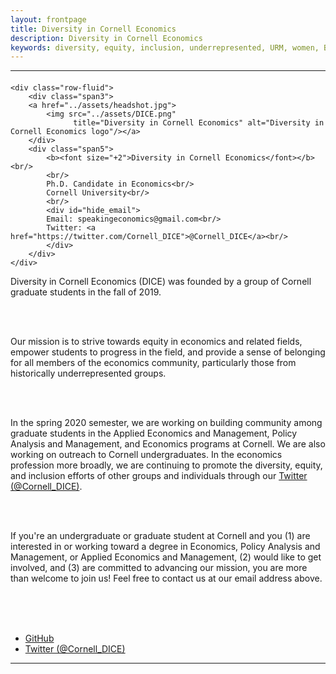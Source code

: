 ```yaml
---
layout: frontpage
title: Diversity in Cornell Economics
description: Diversity in Cornell Economics
keywords: diversity, equity, inclusion, underrepresented, URM, women, BIPOC, LGBTQ+, econ, economics, Cornell
---
```



<!--[curriculum vitae ![CV as pdf]({{ BASE_PATH }}/pages/icons16/pdf-icon.png)]({{ BASE_PATH }}/assets/CV.pdf)<br/>-->


---
<body>


<div class="container-narrow">
  <div class="content">

<div class="row-fluid">
  <div class="span12">
  
  <div class="container">
<h4><a name="contact"></a><!--contact--></h4>

    <div class="row-fluid">
        <div class="span3">
        <a href="../assets/headshot.jpg">
            <img src="../assets/DICE.png"
                  title="Diversity in Cornell Economics" alt="Diversity in Cornell Economics logo"/></a>
        </div>
        <div class="span5">
            <b><font size="+2">Diversity in Cornell Economics</font></b><br/>
            <br/>
            Ph.D. Candidate in Economics<br/>
            Cornell University<br/>
            <br/>
            <div id="hide_email">
            Email: speakingeconomics@gmail.com<br/>
            Twitter: <a href="https://twitter.com/Cornell_DICE">@Cornell_DICE</a><br/>
            </div>
        </div> 
    </div>
</div>

 
Diversity in Cornell Economics (DICE) was founded by a group of Cornell graduate students in the fall of 2019.

<br>
<br>

Our mission is to strive towards equity in economics and related fields, empower students to progress in the field, and provide a sense of belonging for all members of the economics community, particularly those from historically underrepresented groups.

<br>
<br>

In the spring 2020 semester, we are working on building community among graduate students in the Applied Economics and Management, Policy Analysis and Management, and Economics programs at Cornell. We are also working on outreach to Cornell undergraduates. In the economics profession more broadly, we are continuing to promote the diversity, equity, and inclusion efforts of other groups and individuals through our <a href="https://twitter.com/Cornell_DICE">Twitter (@Cornell_DICE)</a>.

<br>
<br>

If you're an undergraduate or graduate student at Cornell and you (1) are interested in or working toward a degree in Economics, Policy Analysis and Management, or Applied Economics and Management, (2) would like to get involved, and (3) are committed to advancing our mission, you are more than welcome to join us! Feel free to contact us at our email address above.

<br>
<br>
<br>


<!-- <div class="container">
<h4><a name="contact"></a>contact</h4>

    <div class="row-fluid">
        <div class="span5">
            Diversity in Cornell Economics<br/>
            Email: speakingeconomics@gmail.com<br/>
        </div>
    </div>
</div>
-->

<!--
        <div class="span2">
        <a href="../assets/headshot.jpg">
            <img src="../assets/headshot.jpg"
                  title="Diversity in Cornell Economics" alt="Diversity in Cornell Economics"/></a>
        </div>
        -->
    

<div class="navbar">
  <div class="navbar-inner">
      <ul class="nav">
          <li><a href="https://github.com/Diversity-in-Cornell-Economics">GitHub</a></li>
          <li><a href="https://twitter.com/Cornell_DICE">Twitter (@Cornell_DICE)</a></li>
      </ul>
  </div>
</div>
  

  </div>
</div>

</div>
<hr>
<span id="lastModified"></span>

</div>
</body>
